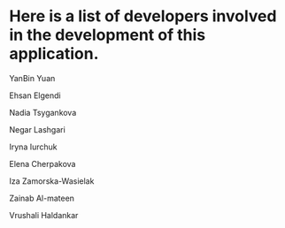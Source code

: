 # Here is a list of developers involved in the development of this application.

YanBin Yuan

Ehsan Elgendi

Nadia Tsygankova

Negar Lashgari

Iryna Iurchuk

Elena Cherpakova

Iza Zamorska-Wasielak

Zainab Al-mateen

Vrushali Haldankar